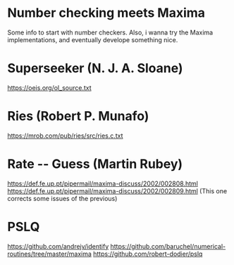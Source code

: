 # Number checking meets Maxima
Some info to start with number checkers. Also, i wanna try the Maxima implementations, and eventually develope something nice.

# Superseeker (N. J. A. Sloane)
https://oeis.org/ol_source.txt

# Ries (Robert P. Munafo)
https://mrob.com/pub/ries/src/ries.c.txt

# Rate -- Guess (Martin Rubey)
https://def.fe.up.pt/pipermail/maxima-discuss/2002/002808.html
https://def.fe.up.pt/pipermail/maxima-discuss/2002/002809.html (This one corrects some issues of the previous)

# PSLQ
https://github.com/andrejv/identify
https://github.com/baruchel/numerical-routines/tree/master/maxima
https://github.com/robert-dodier/pslq
